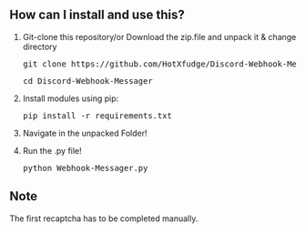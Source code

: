 ## How can I install and use this?
1. Git-clone this repository/or Download the zip.file and unpack it & change directory

   <pre>git clone https://github.com/HotXfudge/Discord-Webhook-Messager.git</pre>
   <pre>cd Discord-Webhook-Messager</pre>
2. Install modules using pip:
   <pre>pip install -r requirements.txt</pre>
3. Navigate in the unpacked Folder!
4. Run the .py file!
   <pre>python Webhook-Messager.py</pre>

## Note
The first recaptcha has to be completed manually.

